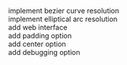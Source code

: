 <dl>
    <dt>implement bezier curve resolution</dt>
    <dt>implement elliptical arc resolution</dt>
    <dt>add web interface</dt>
    <dt>add padding option</dt>
    <dt>add center option</dt>
    <dt>add debugging option</dt>
</dl>
